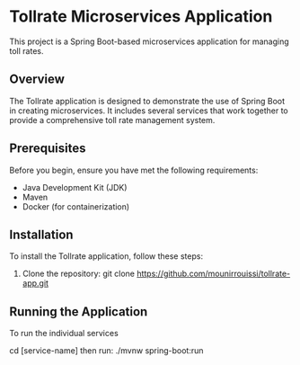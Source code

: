 # Tollrate Microservices Application

This project is a Spring Boot-based microservices application for managing toll rates.

## Overview

The Tollrate application is designed to demonstrate the use of Spring Boot in creating microservices. It includes several services that work together to provide a comprehensive toll rate management system.

## Prerequisites

Before you begin, ensure you have met the following requirements:
- Java Development Kit (JDK)
- Maven
- Docker (for containerization)

## Installation

To install the Tollrate application, follow these steps:

1. Clone the repository:
git clone https://github.com/mounirrouissi/tollrate-app.git

## Running the Application

To run the individual services 

cd [service-name] then run:
./mvnw spring-boot:run

